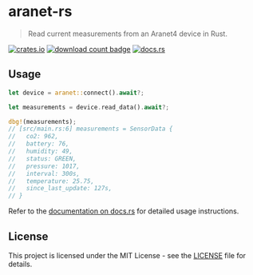 # aranet-rs

> Read current measurements from an Aranet4 device in Rust.

[![crates.io](https://img.shields.io/crates/v/aranet.svg)](https://crates.io/crates/aranet)
[![download count badge](https://img.shields.io/crates/d/aranet.svg)](https://crates.io/crates/aranet)
[![docs.rs](https://img.shields.io/badge/docs-latest-blue.svg)](https://docs.rs/aranet)

## Usage

```rust
let device = aranet::connect().await?;

let measurements = device.read_data().await?;

dbg!(measurements);
// [src/main.rs:6] measurements = SensorData {
//   со2: 962,
//   battery: 76,
//   humidity: 49,
//   status: GREEN,
//   pressure: 1017,
//   interval: 300s,
//   temperature: 25.75,
//   since_last_update: 127s,
// }
```

Refer to the [documentation on docs.rs](https://docs.rs/aranet) for detailed usage instructions.

## License

This project is licensed under the MIT License - see the [LICENSE](LICENSE) file for details.
